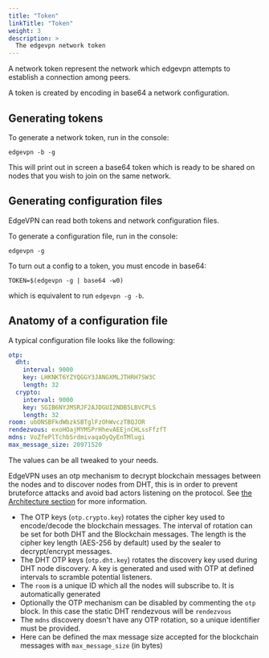 ```yaml
---
title: "Token"
linkTitle: "Token"
weight: 3
description: >
  The edgevpn network token
---
```


A network token represent the network which edgevpn attempts to establish a connection among peers.

A token is created by encoding in base64 a network configuration.

## Generating tokens

To generate a network token, run in the console:

```
edgevpn -b -g
```

This will print out in screen a base64 token which is ready to be shared on nodes that you wish to join on the same network.

## Generating configuration files

EdgeVPN can read both tokens and network configuration files. 

To generate a configuration file, run in the console:

```
edgevpn -g
```

To turn out a config to a token, you must encode in base64:

```
TOKEN=$(edgevpn -g | base64 -w0)
```

which is equivalent to run `edgevpn -g -b`.

## Anatomy of a configuration file

A typical configuration file looks like the following:

```yaml
otp:
  dht:
    interval: 9000
    key: LHKNKT6YZYQGGY3JANGXMLJTHRH7SW3C
    length: 32
  crypto:
    interval: 9000
    key: SGIB6NYJMSRJF2AJDGUI2NDB5LBVCPLS
    length: 32
room: ubONSBFkdWbzkSBTglFzOhWvczTBQJOR
rendezvous: exoHOajMYMSPrHhevAEEjnCHLssFfzfT
mdns: VoZfePlTchbSrdmivaqaOyQyEnTMlugi
max_message_size: 20971520
```

The values can be all tweaked to your needs.

EdgeVPN uses an otp mechanism to decrypt blockchain messages between the nodes and to discover nodes from DHT, this is in order to prevent bruteforce attacks and avoid bad actors listening on the protocol.
See [the Architecture section]() for more information.

- The OTP keys (`otp.crypto.key`) rotates the cipher key used to encode/decode the blockchain messages. The interval of rotation can be set for both DHT and the Blockchain messages. The length is the cipher key length (AES-256 by default) used by the sealer to decrypt/encrypt messages.
- The DHT OTP keys (`otp.dht.key`) rotates the discovery key used during DHT node discovery. A key is generated and used with OTP at defined intervals to scramble potential listeners.
- The `room` is a unique ID which all the nodes will subscribe to. It is automatically generated
- Optionally the OTP mechanism can be disabled by commenting the `otp` block. In this case the static DHT rendezvous will be `rendezvous`
- The `mdns` discovery doesn't have any OTP rotation, so a unique identifier must be provided.
- Here can be defined the max message size accepted for the blockchain messages with `max_message_size` (in bytes)
